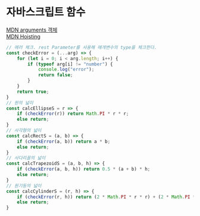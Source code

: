 # 자바스크립트 함수

[MDN arguments 객체](https://developer.mozilla.org/ko/docs/Web/JavaScript/Reference/Functions/arguments)  
[MDN Hoisting](https://developer.mozilla.org/ko/docs/Glossary/Hoisting)

~~~JavaScript
// 에러 체크. rest Parameter를 사용해 매개변수의 type을 체크한다.
const checkError = (...arg) => {
    for (let i = 0; i < arg.length; i++) {
        if (typeof arg[i] != "number") {
            console.log("error");
            return false;
        }
    }
    return true;
}
// 원의 넓이
const calcEllipseS = r => {
    if (checkError(r)) return Math.PI * r * r;
    else return;
}
// 사각형의 넓이
const calcRectS = (a, b) => {
    if (checkError(a, b)) return a * b;
    else return;
}
// 사다리꼴의 넓이
const calcTrapezoidS = (a, b, h) => {
    if (checkError(a, b, h)) return 0.5 * (a + b) * h;
    else return;
}
// 원기둥의 넓이
const calcCylinderS = (r, h) => {
    if (checkError(r, h)) return (2 * Math.PI * r * r) + (2 * Math.PI * r * h);
    else return;
}

~~~
